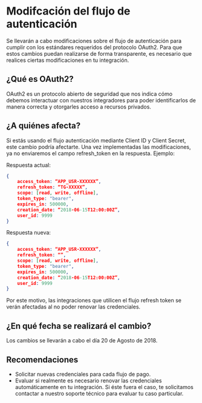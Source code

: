 # Modifcación del flujo de autenticación

Se llevarán a cabo modificaciones sobre el flujo de autenticación para cumplir con los estándares requeridos del protocolo OAuth2. Para que estos cambios puedan realizarse de forma transparente, es necesario que realices ciertas modificaciones en tu integración.

## ¿Qué es OAuth2?

OAuth2 es un protocolo abierto de seguridad que nos indica cómo debemos interactuar con nuestros integradores para poder identificarlos de manera correcta y otorgarles acceso a recursos privados.

## ¿A quiénes afecta?

Si estás usando el flujo autenticación mediante Client ID y Client Secret, este cambio podría afectarte.
Una vez implementadas las modificaciones, ya no enviaremos el campo refresh_token en la respuesta. Ejemplo:


Respuesta actual:

```json
{
    access_token: “APP_USR-XXXXXX”,
    refresh_token: “TG-XXXXX”,
    scope: [read, write, offline],
    token_type: "bearer",
    expires_in: 500000,
    creation_date: “2018-06-15T12:00:00Z”,
    user_id: 9999
}
```

Respuesta nueva:

```json
{
    access_token: “APP_USR-XXXXXX”,
    refresh_token: “”,
    scope: [read, write, offline],
    token_type: "bearer",
    expires_in: 500000,
    creation_date: “2018-06-15T12:00:00Z”,
    user_id: 9999
}
```

Por este motivo, las integraciones que utilicen el flujo refresh token se verán afectadas al no poder renovar las credenciales.


## ¿En qué fecha se realizará el cambio?

Los cambios se llevarán a cabo el día 20 de Agosto de 2018.

## Recomendaciones

- Solicitar nuevas credenciales para cada flujo de pago.
- Evaluar si realmente es necesario renovar las credenciales automáticamente en tu integración. Si éste fuera el caso, te solicitamos contactar a nuestro soporte técnico para evaluar tu caso particular.
